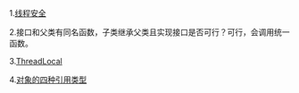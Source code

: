 1.[线程安全](https://github.com/knowledgeIsMoney/android-interveiw/blob/master/java%E5%9F%BA%E7%A1%80/%E7%BA%BF%E7%A8%8B%E5%AE%89%E5%85%A8.md)

2.接口和父类有同名函数，子类继承父类且实现接口是否可行？可行，会调用统一函数。

3.[ThreadLocal](https://github.com/knowledgeIsMoney/android-interveiw/blob/master/java%E5%9F%BA%E7%A1%80/ThreadLocal.md)

4.[对象的四种引用类型](https://github.com/knowledgeIsMoney/android-interveiw/blob/master/java%E5%9F%BA%E7%A1%80/%E5%9B%9B%E7%A7%8D%E5%BC%95%E7%94%A8%E6%96%B9%E5%BC%8F.md)
